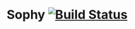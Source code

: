 # Sophy [![Build Status](https://travis-ci.com/fanatic42/sophy.svg?token=yiwT9utGSLvfkSnTbVXG&branch=master)](https://travis-ci.com/fanatic42/sophy)
